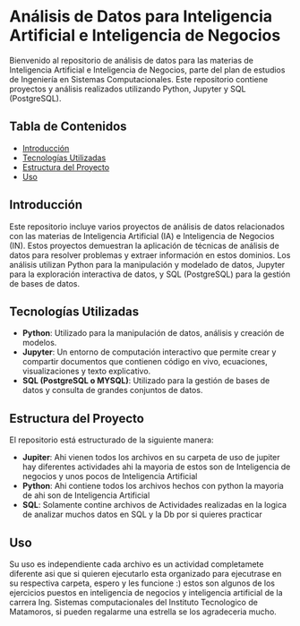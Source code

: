 # Análisis de Datos para Inteligencia Artificial e Inteligencia de Negocios

Bienvenido al repositorio de análisis de datos para las materias de Inteligencia Artificial e Inteligencia de Negocios, parte del plan de estudios de Ingeniería en Sistemas Computacionales. Este repositorio contiene proyectos y análisis realizados utilizando Python, Jupyter y SQL (PostgreSQL).

## Tabla de Contenidos

- [Introducción](#introducción)
- [Tecnologías Utilizadas](#tecnologías-utilizadas)
- [Estructura del Proyecto](#estructura-del-proyecto)
- [Uso](#uso)

## Introducción

Este repositorio incluye varios proyectos de análisis de datos relacionados con las materias de Inteligencia Artificial (IA) e Inteligencia de Negocios (IN). Estos proyectos demuestran la aplicación de técnicas de análisis de datos para resolver problemas y extraer información en estos dominios. Los análisis utilizan Python para la manipulación y modelado de datos, Jupyter para la exploración interactiva de datos, y SQL (PostgreSQL) para la gestión de bases de datos.

## Tecnologías Utilizadas

- **Python**: Utilizado para la manipulación de datos, análisis y creación de modelos.
- **Jupyter**: Un entorno de computación interactivo que permite crear y compartir documentos que contienen código en vivo, ecuaciones, visualizaciones y texto explicativo.
- **SQL (PostgreSQL o MYSQL)**: Utilizado para la gestión de bases de datos y consulta de grandes conjuntos de datos.

## Estructura del Proyecto

El repositorio está estructurado de la siguiente manera:
- **Jupiter**: Ahi vienen todos los archivos en su carpeta de uso de jupiter hay diferentes actividades ahi la mayoria de estos son de Inteligencia de negocios y unos pocos de Inteligencia Artificial
- **Python**: Ahi contiene todos los archivos hechos con python la mayoria de ahi son de Inteligencia Artificial
- **SQL**: Solamente contine archivos de Actividades realizadas en la logica de analizar muchos datos en SQL y la Db por si quieres practicar

## Uso
Su uso es independiente cada archivo es un actividad completamete diferente asi que si quieren ejecutarlo esta organizado para ejecutrase en su respectiva carpeta, espero y les funcione :) estos son algunos de los ejercicios puestos en inteligencia de negocios y inteligencia artificial de la carrera Ing. Sistemas computacionales del Instituto Tecnologico de Matamoros, si pueden regalarme una estrella se los agradeceria mucho.
